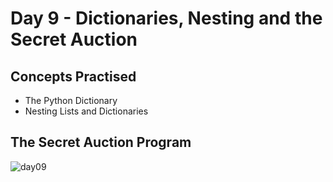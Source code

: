 # Day 9 - Dictionaries, Nesting and the Secret Auction

## Concepts Practised

- The Python Dictionary
- Nesting Lists and Dictionaries

## The Secret Auction Program

![day09](https://user-images.githubusercontent.com/98851253/154522091-bcd0d5fc-70f0-4d04-adcf-276bafbeb69f.gif)
